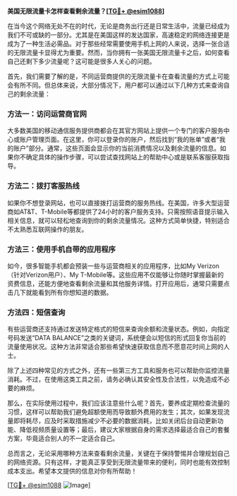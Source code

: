 **美国无限流量卡怎样查看剩余流量？[[TG💪+ @esim1088](https://t.me/s/esim1088)]**

在当今这个网络无处不在的时代，无论是商务出行还是日常生活中，流量已经成为我们不可或缺的一部分。尤其是在美国这样的发达国家，高速稳定的网络连接更是成为了一种生活必需品。对于那些经常需要使用手机上网的人来说，选择一张合适的无限流量卡显得尤为重要。然而，当你拥有一张美国无限流量卡之后，如何查看自己还剩下多少流量呢？这可能是很多人关心的问题。

首先，我们需要了解的是，不同运营商提供的无限流量卡在查看流量的方式上可能会有所不同。但总体来说，大部分情况下，用户都可以通过以下几种方式来查询自己的剩余流量：

### 方法一：访问运营商官网

大多数美国的移动通信服务提供商都会在其官方网站上提供一个专门的客户服务中心或账户管理页面。在这里，你可以登录你的账户，然后找到“我的账单”或者“我的账户”部分。通常，这些页面会显示你的当前消费情况以及剩余流量的信息。如果你不确定具体的操作步骤，可以尝试查找网站上的帮助中心或是联系客服获取指导。

### 方法二：拨打客服热线

如果你不想登录网站，也可以直接拨打运营商的服务热线。在美国，许多大型运营商如AT&T、T-Mobile等都提供了24小时的客户服务支持。只需按照语音提示输入相关信息，就可以轻松地查询到你的剩余流量情况。这种方式简单快捷，特别适合不太熟悉互联网操作的朋友。

### 方法三：使用手机自带的应用程序

如今，很多智能手机都会预装一些与运营商相关的应用程序，比如My Verizon（针对Verizon用户）、My T-Mobile等。这些应用不仅能够让你随时掌握最新的资费信息，还能方便地查看剩余流量和其他服务详情。打开应用后，通常只需要点击几下就能看到所有你想知道的数据。

### 方法四：短信查询

有些运营商还支持通过发送特定格式的短信来查询余额和流量状态。例如，向指定号码发送“DATA BALANCE”之类的关键词，系统便会以短信的形式回复你当前的流量使用状况。这种方法非常适合那些希望快速获取信息而不愿意花时间上网的人士。

除了上述四种常见的方式之外，还有一些第三方工具和服务也可以帮助你监控流量消耗。不过，在使用这类工具之前，请务必确认其安全性及合法性，以免造成不必要的麻烦。

那么，在实际使用过程中，我们应该注意些什么呢？首先，要养成定期检查流量的习惯，这样可以帮助我们避免超额使用而导致额外费用的发生；其次，如果发现流量即将耗尽，应及时采取措施减少不必要的数据消耗，比如关闭后台自动更新功能、降低视频质量设置等；最后，建议大家根据自身的需求选择最适合自己的套餐方案，毕竟适合别人的不一定适合自己。

总而言之，无论采用哪种方法来查看剩余流量，关键在于保持警惕并合理规划自己的网络资源。只有这样，才能真正享受到无限流量带来的便利，同时也能有效控制成本支出。希望本文提供的信息对你有所帮助！

[[TG💪+ @esim1088](https://t.me/s/esim1088) ![Image](https://i.postimg.cc/4NQfJmqS/Snipaste-2025-05-13-00-14-12.png)]